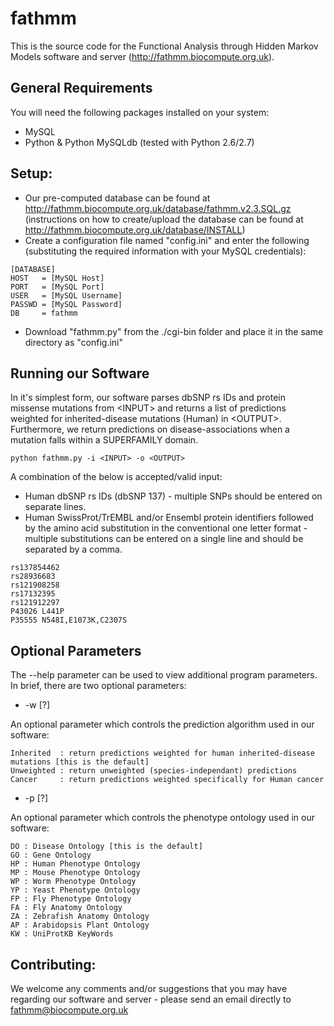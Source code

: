 fathmm
======

This is the source code for the Functional Analysis through Hidden Markov Models 
software and server (http://fathmm.biocompute.org.uk).

## General Requirements

You will need the following packages installed on your system:

* MySQL
* Python & Python MySQLdb (tested with Python 2.6/2.7)

## Setup:

* Our pre-computed database can be found at http://fathmm.biocompute.org.uk/database/fathmm.v2.3.SQL.gz (instructions on how to create/upload the database can be found at http://fathmm.biocompute.org.uk/database/INSTALL)
* Create a configuration file named "config.ini" and enter the following (substituting 
the required information with your MySQL credentials):

```
[DATABASE]
HOST   = [MySQL Host]
PORT   = [MySQL Port]
USER   = [MySQL Username]
PASSWD = [MySQL Password]
DB     = fathmm
```
* Download "fathmm.py" from the ./cgi-bin folder and place it in the same directory as "config.ini"

## Running our Software

In it's simplest form, our software parses dbSNP rs IDs and protein missense 
mutations from \<INPUT> and returns a list of predictions weighted for 
inherited-disease mutations (Human) in \<OUTPUT>.  Furthermore, we return predictions
on disease-associations when a mutation falls within a SUPERFAMILY domain.

```
python fathmm.py -i <INPUT> -o <OUTPUT>
```

A combination of the below is accepted/valid input:

* Human dbSNP rs IDs (dbSNP 137) - multiple SNPs should be entered on separate lines.
* Human SwissProt/TrEMBL and/or Ensembl protein identifiers followed by the amino acid substitution in the conventional one letter format - multiple substitutions can be entered on a single line and should be separated by a comma.

```
rs137854462
rs28936683
rs121908258
rs17132395
rs121912297
P43026 L441P
P35555 N548I,E1073K,C2307S 
```

## Optional Parameters

The --help parameter can be used to view additional program parameters.  In brief,
there are two optional parameters:

* -w [?]

An optional parameter which controls the prediction algorithm used in our software:

```
Inherited  : return predictions weighted for human inherited-disease mutations [this is the default]
Unweighted : return unweighted (species-independant) predictions 
Cancer     : return predictions weighted specifically for Human cancer
```

* -p [?]

An optional parameter which controls the phenotype ontology used in our software:

```
DO : Disease Ontology [this is the default]
GO : Gene Ontology
HP : Human Phenotype Ontology
MP : Mouse Phenotype Ontology
WP : Worm Phenotype Ontology
YP : Yeast Phenotype Ontology
FP : Fly Phenotype Ontology
FA : Fly Anatomy Ontology
ZA : Zebrafish Anatomy Ontology
AP : Arabidopsis Plant Ontology
KW : UniProtKB KeyWords
```

## Contributing:

We welcome any comments and/or suggestions that you may have regarding our software and server - please send an email directly to fathmm@biocompute.org.uk
